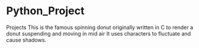# Python_Project
Projects
This is the famous spinning donut originally written in C to render a donut suspending and moving in mid air
It uses characters to fluctuate and cause shadows. 
